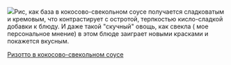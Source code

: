 <!--2025-09-24 10:16:01-->
<div class="yb">
  <div class="rss povarenok"><a href="https://www.povarenok.ru/recipes/show/183107/"><img src="https://www.povarenok.ru/data/cache/2025sep/24/37/3190810_25873-640x480.jpg"></a>Рис, как база в кокосово-свекольном соусе получается сладковатым и кремовым, что контрастирует с остротой, терпкостью кисло-сладкой добавки к блюду. И даже такой &quot;скучный&quot; овощь, как свекла ( мое персональное мнение) в этом блюде заиграет новыми красками и покажется вкусным. <p class="titl"><a href="https://www.povarenok.ru/recipes/show/183107/">Ризотто в кокосово-свекольном соусе</a></p></div>
</div>
